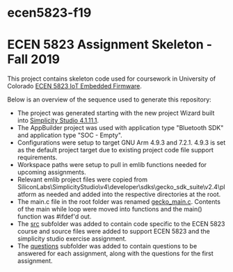 # ecen5823-f19
# ECEN 5823 Assignment Skeleton - Fall 2019

This project contains skeleton code used for coursework in University of Colorado [ECEN 5823 IoT Embedded Firmware](https://sites.google.com/colorado.edu/ecen5823/home).

Below is an overview of the sequence used to generate this repository:
* The project was generated starting with the new project Wizard built into [Simplicity Studio 4.1.11.1](https://www.silabs.com/products/development-tools/software/simplicity-studio).  
* The AppBuilder project was used with application type "Bluetooth SDK" and application type "SOC - Empty".
* Configurations were setup to target GNU Arm 4.9.3 and 7.2.1.  4.9.3 is set as the default project target due to existing project code file support requirements.
* Workspace paths were setup to pull in emlib functions needed for upcoming assignments.
* Relevant emlib project files were copied from SiliconLabs\SimplicityStudio\v4\developer\sdks\gecko_sdk_suite\v2.4\platform as needed and added into the respective directories at the root.
* The main.c file in the root folder was renamed [gecko_main.c](gecko_main.c).  Contents of the main while loop were moved into functions and the main() function was #ifdef'd out.
* The [src](src) subfolder was added to contain code specific to the ECEN 5823 course and source files were added to support ECEN 5823 and the simplicity studio exercise assignment.
* The [questions](questions) subfolder was added to contain questions to be answered for each assignment, along with the questions for the first assignment.

